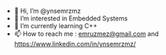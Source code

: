 - 👋 Hi, I’m @ynsemrzmz
- 👀 I’m interested in Embedded Systems
- 🌱 I’m currently learning C++ 
- 📫 How to reach me : emruzmez@gmail.com and https://www.linkedin.com/in/ynsemrzmz/

<!---
ynsemrzmz/ynsemrzmz is a ✨ special ✨ repository because its `README.md` (this file) appears on your GitHub profile.
You can click the Preview link to take a look at your changes.
--->
